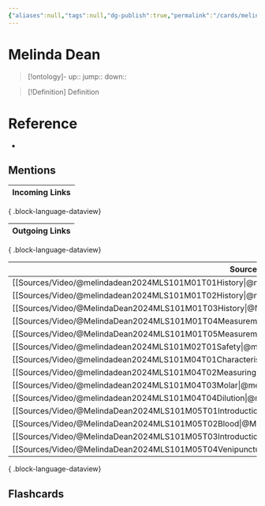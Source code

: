 ```yaml
---
{"aliases":null,"tags":null,"dg-publish":true,"permalink":"/cards/melinda-dean/","dgPassFrontmatter":true}
---
```


# Melinda Dean

> [!ontology]-
> up:: 
> jump:: 
> down:: 

> [!Definition] Definition
> 

# Reference
- 

## Mentions
| Incoming Links |
| -------------- |

{ .block-language-dataview}

| Outgoing Links |
| -------------- |

{ .block-language-dataview}

| Sources                                                                                                       |
| ------------------------------------------------------------------------------------------------------------- |
| [[Sources/Video/@melindadean2024MLS101M01T01History\|@melindadean2024MLS101M01T01History]]                 |
| [[Sources/Video/@melindadean2024MLS101M01T02History\|@melindadean2024MLS101M01T02History]]                 |
| [[Sources/Video/@MelindaDean2024MLS101M01T03History\|@MelindaDean2024MLS101M01T03History]]                 |
| [[Sources/Video/@MelindaDean2024MLS101M01T04Measurements\|@MelindaDean2024MLS101M01T04Measurements]]       |
| [[Sources/Video/@MelindaDean2024MLS101M01T05Measurements\|@MelindaDean2024MLS101M01T05Measurements]]       |
| [[Sources/Video/@melindadean2024MLS101M02T01Safety\|@melindadean2024MLS101M02T01Safety]]                   |
| [[Sources/Video/@melindadean2024MLS101M04T01Characteristics\|@melindadean2024MLS101M04T01Characteristics]] |
| [[Sources/Video/@melindadean2024MLS101M04T02Measuring\|@melindadean2024MLS101M04T02Measuring]]             |
| [[Sources/Video/@melindadean2024MLS101M04T03Molar\|@melindadean2024MLS101M04T03Molar]]                     |
| [[Sources/Video/@melindadean2024MLS101M04T04Dilution\|@melindadean2024MLS101M04T04Dilution]]               |
| [[Sources/Video/@MelindaDean2024MLS101M05T01Introduction\|@MelindaDean2024MLS101M05T01Introduction]]       |
| [[Sources/Video/@MelindaDean2024MLS101M05T02Blood\|@MelindaDean2024MLS101M05T02Blood]]                     |
| [[Sources/Video/@MelindaDean2024MLS101M05T03Introduction\|@MelindaDean2024MLS101M05T03Introduction]]       |
| [[Sources/Video/@MelindaDean2024MLS101M05T04Venipuncture\|@MelindaDean2024MLS101M05T04Venipuncture]]       |

{ .block-language-dataview}

## Flashcards 
